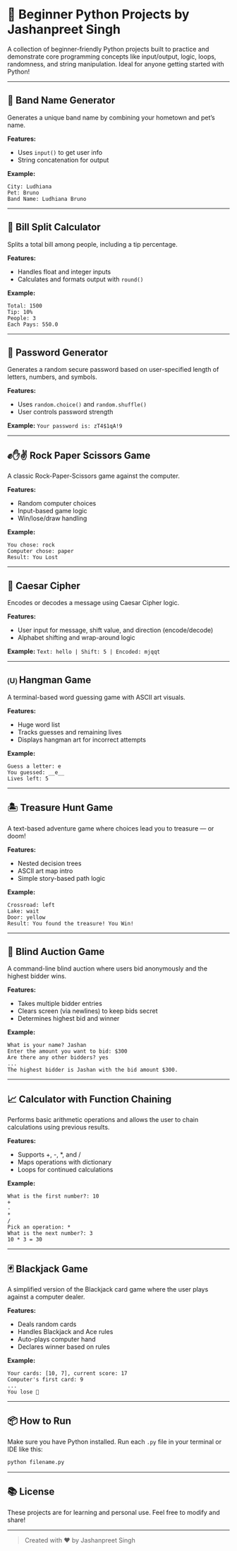 # 🐍 Beginner Python Projects by Jashanpreet Singh

A collection of beginner-friendly Python projects built to practice and demonstrate core programming concepts like input/output, logic, loops, randomness, and string manipulation. Ideal for anyone getting started with Python!

---

## 🎸 Band Name Generator
Generates a unique band name by combining your hometown and pet’s name.

**Features:**
- Uses `input()` to get user info
- String concatenation for output

**Example:**
```
City: Ludhiana
Pet: Bruno
Band Name: Ludhiana Bruno
```

---

## 💸 Bill Split Calculator
Splits a total bill among people, including a tip percentage.

**Features:**
- Handles float and integer inputs
- Calculates and formats output with `round()`

**Example:**
```
Total: 1500
Tip: 10%
People: 3
Each Pays: 550.0
```

---

## 🔐 Password Generator
Generates a random secure password based on user-specified length of letters, numbers, and symbols.

**Features:**
- Uses `random.choice()` and `random.shuffle()`
- User controls password strength

**Example:** `Your password is: zT4$1qA!9`

---

## ✊✋✌️ Rock Paper Scissors Game
A classic Rock-Paper-Scissors game against the computer.

**Features:**
- Random computer choices
- Input-based game logic
- Win/lose/draw handling

**Example:**
```
You chose: rock
Computer chose: paper
Result: You Lost
```

---

## 🔐 Caesar Cipher
Encodes or decodes a message using Caesar Cipher logic.

**Features:**
- User input for message, shift value, and direction (encode/decode)
- Alphabet shifting and wrap-around logic

**Example:** `Text: hello | Shift: 5 | Encoded: mjqqt`

---

## 🄤 Hangman Game
A terminal-based word guessing game with ASCII art visuals.

**Features:**
- Huge word list
- Tracks guesses and remaining lives
- Displays hangman art for incorrect attempts

**Example:**
```
Guess a letter: e
You guessed: __e__
Lives left: 5
```

---

## 🏝️ Treasure Hunt Game
A text-based adventure game where choices lead you to treasure — or doom!

**Features:**
- Nested decision trees
- ASCII art map intro
- Simple story-based path logic

**Example:**
```
Crossroad: left
Lake: wait
Door: yellow
Result: You found the treasure! You Win!
```

---

## 🌟 Blind Auction Game
A command-line blind auction where users bid anonymously and the highest bidder wins.

**Features:**
- Takes multiple bidder entries
- Clears screen (via newlines) to keep bids secret
- Determines highest bid and winner

**Example:**
```
What is your name? Jashan
Enter the amount you want to bid: $300
Are there any other bidders? yes
...
The highest bidder is Jashan with the bid amount $300.
```

---

## 📈 Calculator with Function Chaining
Performs basic arithmetic operations and allows the user to chain calculations using previous results.

**Features:**
- Supports +, -, *, and /
- Maps operations with dictionary
- Loops for continued calculations

**Example:**
```
What is the first number?: 10
+
-
*
/
Pick an operation: *
What is the next number?: 3
10 * 3 = 30
```

---

## 🃏 Blackjack Game
A simplified version of the Blackjack card game where the user plays against a computer dealer.

**Features:**
- Deals random cards
- Handles Blackjack and Ace rules
- Auto-plays computer hand
- Declares winner based on rules

**Example:**
```
Your cards: [10, 7], current score: 17
Computer's first card: 9
...
You lose 😤
```

---

## 📦 How to Run
Make sure you have Python installed. Run each `.py` file in your terminal or IDE like this:

```bash
python filename.py
```

---

## 📚 License
These projects are for learning and personal use. Feel free to modify and share!

---

> Created with ❤️ by Jashanpreet Singh
